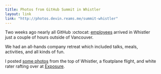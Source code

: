 ```yaml
---
title: Photos from GitHub Summit in Whistler
layout: link
link: "http://photos.devin.reams.me/summit-whistler"
---
```


Two weeks ago nearly all GitHub :octocat: [employees](https://github.com/about/team) arrived in Whistler just a couple of hours outside of Vancouver.

We had an all-hands company retreat which included talks, meals, activities, and all kinds of fun.

I posted [some photos](http://photos.devin.reams.me/summit-whistler) from the top of Whistler, a floatplane flight, and white rater rafting over at [Exposure](https://exposure.co).
